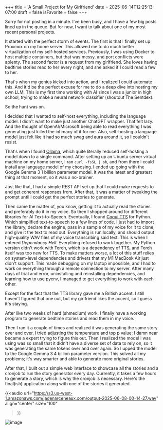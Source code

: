 +++
title = 'A Small Project for My Girlfriend'
date = 2025-06-14T12:25:13-07:00
draft = false
isFavorite = false
+++

Sorry for not posting in a minute. I've been busy, and I have a few big posts lined up in the queue. But for now, I want to talk about one of my most recent personal projects.

It started with the perfect storm of events. The first is that I finally set up Proxmox on my home server. This allowed me to do much better virtualization of my self-hosted services. Previously, I was using Docker to host multiple containers, but that was messy, and port conflicts were aplenty. The second factor is a request from my girlfriend. She loves having bedtime stories read to her every night, and she asked if I could read a few to her.

That's when my genius kicked into action, and I realized I could automate this. And it'd be the perfect excuse for me to do a deep dive into hosting my own LLM. This is my first time working with AI since I was a junior in high school, trying to make a neural network classifier (shoutout The Sentdex). 

So the hunt was on.

I decided that I wanted to self-host everything, including the language model. I didn't want to make just another ChatGPT wrapper. That felt lazy. And the thought of OpenAI/Microsoft being able to read everything I was generating just killed the intimacy of it for me. Also, self-hosting a language model just felt like it had so much swag and aura around it, so I couldn't resist. 

That's when I found [Ollama](https://ollama.com/), which quite literally reduced self-hosting a model down to a single command. After setting up an Ubuntu server virtual machine on my home server, I ran `curl -fsSL | sh`, and from there I could install any language model of my choosing. I ended up going with the Google Gemma 3 1 billion parameter model. It was the latest and greatest thing at that moment, so it was a no-brainer. 

Just like that, I had a simple REST API set up that I could make requests to and get coherent responses from. After that, it was a matter of tweaking the prompt until I could get the perfect stories to generate.

Then came the matter of, you know, getting it to actually read the stories and preferably do it in my voice. So then I shopped around for different libraries for AI Text-to-Speech. Eventually, I found [Coqui TTS](https://pypi.org/project/TTS/) for Python. Which simplified text-to-speech to a few lines of code. I just had to import the library, declare the engine, pass in a sample of my voice for it to clone, and give it the text to read out. Everything is run locally, and should output high-quality WAV files of my voice transcribing said text. This is when I entered *Dependancy Hell*. Everything refused to work together. My Python version didn't work with Torch, which is a dependency of TTS, and Torch itself was too new for TTS. To make matters worse, a lot of this stuff relies on system-level dependencies and drivers that my M1 MacBook Air just didn't support. This made debugging on my laptop impossible, and I had to work on everything through a remote connection to my server. After many days of trial and error, uninstalling and reinstalling dependencies, and learning how to use pyenv, I managed to get everything to work with each other. 

Except for the fact that the TTS library gave me a British accent. I still haven't figured that one out, but my girlfriend likes the accent, so I guess it's staying.

After like two weeks of hard (shmedium) work, I finally have a working program to generate bedtime stories and read them in my voice. 

Then I ran it a couple of times and realized it was generating the same story over and over. I tried adjusting the temperature and top p value; I damn near became a expert trying to figure this out. Then I realized the model I was using was so small that it didn't have a diverse set of data to rely on, so it was generating the same tokens over and over again. So I upped the model to the  Google Gemma 3 4 billion parameter version. This solved all my problems; it's way smarter and able to generate more original stories. 

After that, I built out a simple web interface to showcase all the stories and a cronjob to run the story generator every day. Currently, it takes a few hours to generate a story, which is why the cronjob is necessary. Here's the final(ish) application along with one of the stories it generated.

{{<audio
url="https://s3.us-west-1.amazonaws.com/jadenarceneaux.com/output-2025-06-08-00-14-27.wav"
align="center"
size="100"
>}}

![image](https://s3.us-west-1.amazonaws.com/jadenarceneaux.com/Screenshot+2025-06-14+at+12.09.00%E2%80%AFPM.png)
